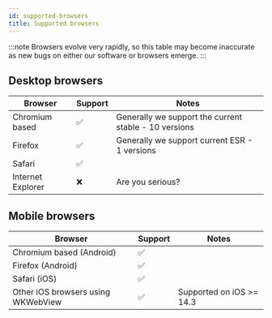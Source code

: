 ```yaml
---
id: supported-browsers
title: Supported browsers
---
```


:::note
Browsers evolve very rapidly, so this table may become inaccurate as new bugs on either our software or browsers emerge.
:::

## Desktop browsers

| Browser | Support | Notes |
|---|---|---|
| Chromium based | ✅ | Generally we support the current stable - 10 versions |
| Firefox | ✅ | Generally we support current ESR - 1 versions |
| Safari | ✅ | |
| Internet Explorer | ❌ | Are you serious? |

## Mobile browsers

| Browser | Support | Notes |
|---|---|---|
| Chromium based (Android) | ✅ | |
| Firefox (Android) | ✅ | |
| Safari (iOS) | ✅ | |
| Other iOS browsers using WKWebView | ✅ | Supported on iOS >= 14.3 |
